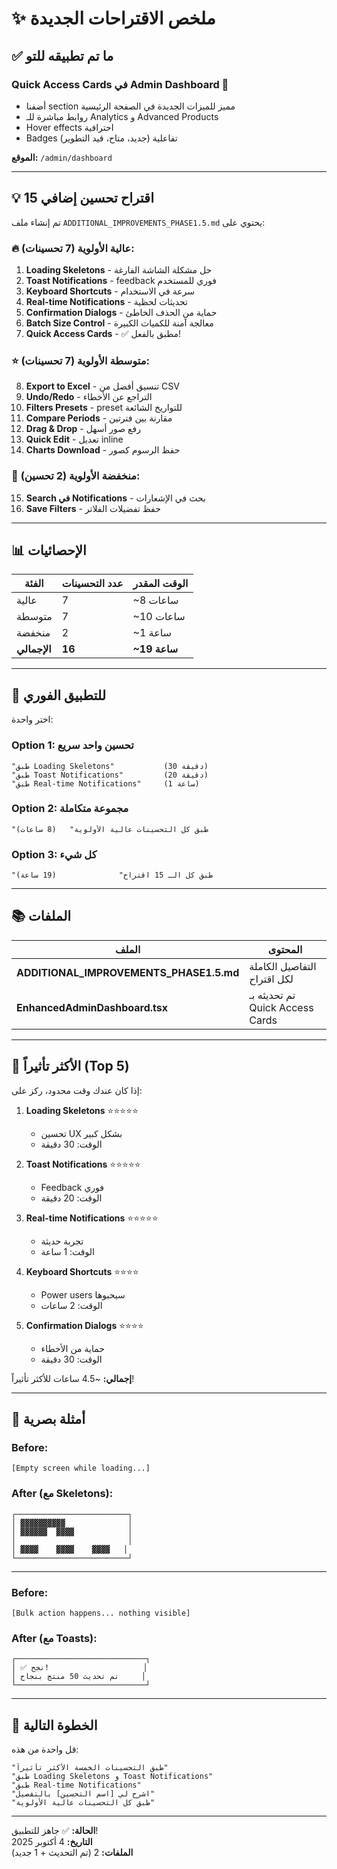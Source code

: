 # ✨ ملخص الاقتراحات الجديدة

## ✅ ما تم تطبيقه للتو

### **Quick Access Cards في Admin Dashboard** 🚀
- أضفنا section مميز للميزات الجديدة في الصفحة الرئيسية
- روابط مباشرة للـ Analytics و Advanced Products
- Hover effects احترافية
- Badges تفاعلية (جديد، متاح، قيد التطوير)

**الموقع:** `/admin/dashboard`

---

## 💡 15 اقتراح تحسين إضافي

تم إنشاء ملف `ADDITIONAL_IMPROVEMENTS_PHASE1.5.md` يحتوي على:

### 🔥 عالية الأولوية (7 تحسينات):
1. **Loading Skeletons** - حل مشكلة الشاشة الفارغة
2. **Toast Notifications** - feedback فوري للمستخدم
3. **Keyboard Shortcuts** - سرعة في الاستخدام
4. **Real-time Notifications** - تحديثات لحظية
5. **Confirmation Dialogs** - حماية من الحذف الخاطئ
6. **Batch Size Control** - معالجة آمنة للكميات الكبيرة
7. **Quick Access Cards** - ✅ مطبق بالفعل!

### ⭐ متوسطة الأولوية (7 تحسينات):
8. **Export to Excel** - تنسيق أفضل من CSV
9. **Undo/Redo** - التراجع عن الأخطاء
10. **Filters Presets** - preset للتواريخ الشائعة
11. **Compare Periods** - مقارنة بين فترتين
12. **Drag & Drop** - رفع صور أسهل
13. **Quick Edit** - تعديل inline
14. **Charts Download** - حفظ الرسوم كصور

### 💚 منخفضة الأولوية (2 تحسين):
15. **Search في Notifications** - بحث في الإشعارات
16. **Save Filters** - حفظ تفضيلات الفلاتر

---

## 📊 الإحصائيات

| الفئة | عدد التحسينات | الوقت المقدر |
|------|--------------|--------------|
| عالية | 7 | ~8 ساعات |
| متوسطة | 7 | ~10 ساعات |
| منخفضة | 2 | ~1 ساعة |
| **الإجمالي** | **16** | **~19 ساعة** |

---

## 🎯 للتطبيق الفوري

اختر واحدة:

### Option 1: تحسين واحد سريع
```
"طبق Loading Skeletons"           (30 دقيقة)
"طبق Toast Notifications"         (20 دقيقة)
"طبق Real-time Notifications"     (1 ساعة)
```

### Option 2: مجموعة متكاملة
```
"طبق كل التحسينات عالية الأولوية"   (8 ساعات)
```

### Option 3: كل شيء
```
"طبق كل الـ 15 اقتراح"              (19 ساعة)
```

---

## 📚 الملفات

| الملف | المحتوى |
|-------|---------|
| **ADDITIONAL_IMPROVEMENTS_PHASE1.5.md** | التفاصيل الكاملة لكل اقتراح |
| **EnhancedAdminDashboard.tsx** | تم تحديثه بـ Quick Access Cards |

---

## 🌟 الأكثر تأثيراً (Top 5)

إذا كان عندك وقت محدود، ركز على:

1. **Loading Skeletons** ⭐⭐⭐⭐⭐
   - تحسين UX بشكل كبير
   - الوقت: 30 دقيقة

2. **Toast Notifications** ⭐⭐⭐⭐⭐
   - Feedback فوري
   - الوقت: 20 دقيقة

3. **Real-time Notifications** ⭐⭐⭐⭐⭐
   - تجربة حديثة
   - الوقت: 1 ساعة

4. **Keyboard Shortcuts** ⭐⭐⭐⭐
   - Power users سيحبوها
   - الوقت: 2 ساعات

5. **Confirmation Dialogs** ⭐⭐⭐⭐
   - حماية من الأخطاء
   - الوقت: 30 دقيقة

**إجمالي:** ~4.5 ساعات للأكثر تأثيراً!

---

## 🎨 أمثلة بصرية

### Before:
```
[Empty screen while loading...]
```

### After (مع Skeletons):
```
┌─────────────────────────┐
│ ▓▓▓▓▓▓▓▓▓▓              │
│ ▓▓▓▓▓▓  ▓▓▓▓            │
│                         │
│ ▓▓▓▓    ▓▓▓▓    ▓▓▓▓   │
└─────────────────────────┘
```

---

### Before:
```
[Bulk action happens... nothing visible]
```

### After (مع Toasts):
```
┌─────────────────────────────┐
│ ✅ نجح!                     │
│ تم تحديث 50 منتج بنجاح     │
└─────────────────────────────┘
```

---

## 🚀 الخطوة التالية

قل واحدة من هذه:

```
"طبق التحسينات الخمسة الأكثر تأثيراً"
"طبق Loading Skeletons و Toast Notifications"
"طبق Real-time Notifications"
"اشرح لي [اسم التحسين] بالتفصيل"
"طبق كل التحسينات عالية الأولوية"
```

---

**الحالة:** ✅ جاهز للتطبيق!  
**التاريخ:** 4 أكتوبر 2025  
**الملفات:** 2 (تم التحديث + 1 جديد)
